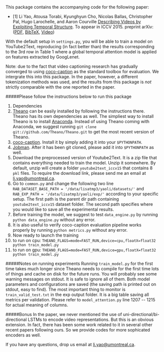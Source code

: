 This package contains the accompanying code for the following paper:

* \[1\] Li Yao, Atousa Torabi, Kyunghyun Cho, Nicolas Ballas, Christopher Pal, Hugo Larochelle, and Aaron Courville [Describing Videos by Exploiting Temporal Structure](http://arxiv.org/abs/1502.08029). To appear in ICCV 2015.
preprint arXiv: ([PDF](http://arxiv.org/pdf/1502.08029v4.pdf),
[BibTeX](https://raw.github.com/yaoli/arctic-capgen-vid/master/reference.bib),
[Video](https://youtu.be/Q6BiLAxJtXk))

With the default setup in `settings.py`, you will be able to train a model on YouTube2Text, reproducing (in fact better than) the results corresponding to the 3rd row in Table 1 where a global temporal attention model is applied on features extracted by GoogLenet. 

Note: due to the fact that video captioning research has gradually converged to using [coco-caption](https://github.com/tylin/coco-caption) as the standard toolbox for evaluation. We intergrate this into this package. In the paper, however, a different tokenization methods was used, and the results from this package is *not* strictly comparable with the one reported in the paper. 

#####Please follow the instructions below to run this package
1. Dependencies
  1. [Theano](http://deeplearning.net/software/theano/) can be easily installed by following the instructions there. Theano has its own dependencies as well. The simpliest way to install Theano is to install [Anaconda](https://store.continuum.io/cshop/anaconda/). Instead of using Theano coming with Anaconda, we suggest running `git clone git://github.com/Theano/Theano.git` to get the most recent version of Theano. 
  2. [coco-caption](https://github.com/tylin/coco-caption). Install it by simply adding it into your `$PYTHONPATH`.
  3. [Jobman](http://deeplearning.net/software/jobman/install.html). After it has been git cloned, please add it into `$PYTHONPATH` as well. 
2. Download the preprocessed version of Youtube2Text. It is a zip file that contains everything needed to train the model. Unzip it somewhere. By default, unzip will create a folder `youtube2text_iccv15` that contains 8 `pkl` files. To require the download link, please send me an email at li.yao@umontreal.ca.
3. Go to `common.py` and change the following two line `RAB_DATASET_BASE_PATH = '/data/lisatmp3/yaoli/datasets/'` and `RAB_EXP_PATH = '/data/lisatmp3/yaoli/exp/'` according to your specific setup. The first path is the parent dir path containing `youtube2text_iccv15` dataset folder. The second path specifies where you would like to save all the experimental results.
4. Before training the model, we suggest to test `data_engine.py` by running `python data_engine.py` without any error.
5. It is also useful to verify coco-caption evaluation pipeline works properly by running `python metrics.py` without any error.
6. Now ready to launch the training
  1. to run on cpu: `THEANO_FLAGS=mode=FAST_RUN,device=cpu,floatX=float32 python train_model.py`
  2. to run on gpu: `THEANO_FLAGS=mode=FAST_RUN,device=gpu,floatX=float32 python train_model.py`

#####Notes on running experiments
Running `train_model.py` for the first time takes much longer since Theano needs to compile for the first time lots of things and cache on disk for the future runs. You will probably see some warning messages on stdout. It is safe to ignore all of them. Both model parameters and configurations are saved (the saving path is printed out on stdout, easy to find). The most important thing to monitor is `train_valid_test.txt` in the exp output folder. It is a big table saving all metrics per validation. Please refer to `model_attention.py` line 1207 -- 1215 for actual meaning of columns. 


#####Bonus
In the paper, we never mentioned the use of uni-directional/bi-directional LSTMs to encode video representations. But this is an obvious extension. In fact, there has been some work related to it in several other recent papers following ours. So we provide codes for more sophicated encoders as well. 

If you have any questions, drop us email at li.yao@umontreal.ca.

